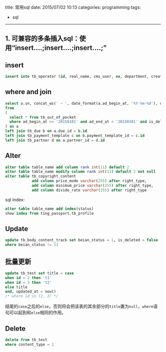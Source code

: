 title: 常用sql
date: 2015/07/02 10:13
categories: programming
tags:
- sql
---

## 1. 可兼容的多条插入sql：使用“insert....;insert....;insert....;”

## insert
~~~sql
insert into tb_operator (id, real_name, cms_user, no, department, created_at, updated_at) values(16, 'name', 'yannis', '072', 'dept', now(), now())
~~~

## where and join
~~~sql
select a.sn, concat_ws(' ~ ', date_format(a.ad_begin_at, '%Y-%m-%d'), date_format(a.ad_end_at, '%Y-%m-%d')), a.sum, c.title, d.name, d.channel, a.created_at, b.cms_user
from 
( 
  select * from tb_out_of_pocket 
  where ad_begin_at >= '20150101' and ad_end_at < '20150301' and is_deleted = false
) as a
left join tb_due b on a.due_id = b.id 
left join tb_payment_template c on b.payment_template_id = c.id 
left join tb_partner d on a.partner_id = d.id
~~~

## Alter
~~~sql
alter table table_name add column rank int(11) default 2
alter table table_name modify column rank int(11) default 2 not null
alter table tb_copyright_content 
            add column price_mode varchar(255) after right_type, 
            add column minimum_price varchar(255) after right_type, 
            add column divide_rate varchar(255) after right_type
~~~
sql index:
~~~sql
alter table table_name add index(status)
show index from ting_passport.tb_profile
~~~
## Update
~~~sql
update tb_body_content_track set beian_status = 1, is_deleted = false
where beian_status != 11
~~~

## 批量更新
~~~sql
update tb_test set title = case
when id = 2 then 't1'
when id = 3 then 't2'
else title
end, updated_at = now()
/* where id in (2, 3) */
~~~
结尾的`case`之后的`else`，否则将会把该表的其余部分的`title`置为`null`，`where`语句可以起到和`else`相同的作用。

## Delete
~~~sql
delete from tb_test
where content_type = 1
~~~
